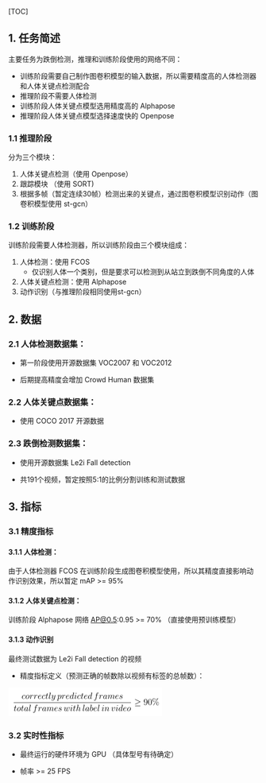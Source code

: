 

[TOC]

## 1. 任务简述

主要任务为跌倒检测，推理和训练阶段使用的网络不同：

+ 训练阶段需要自己制作图卷积模型的输入数据，所以需要精度高的人体检测器和人体关键点检测配合
+ 推理阶段不需要人体检测
+ 训练阶段人体关键点模型选用精度高的 Alphapose
+ 推理阶段人体关键点模型选择速度快的 Openpose



### 1.1 推理阶段

分为三个模块：

1. 人体关键点检测（使用 Openpose）
2. 跟踪模块 （使用 SORT)
3. 根据多帧（暂定连续30帧）检测出来的关键点，通过图卷积模型识别动作（图卷积模型使用 st-gcn）



### 1.2 训练阶段

训练阶段需要人体检测器，所以训练阶段由三个模块组成：

1. 人体检测：使用 FCOS
   + 仅识别人体一个类别，但是要求可以检测到从站立到跌倒不同角度的人体
2. 人体关键点检测：使用 Alphapose
3. 动作识别（与推理阶段相同使用st-gcn）



## 2. 数据

### 2.1 人体检测数据集：

+ 第一阶段使用开源数据集 VOC2007 和 VOC2012

+ 后期提高精度会增加 Crowd Human 数据集

  

### 2.2 人体关键点数据集：

+ 使用 COCO 2017 开源数据

  

### 2.3 跌倒检测数据集：

+ 使用开源数据集 Le2i Fall detection

+ 共191个视频，暂定按照5:1的比例分割训练和测试数据



## 3. 指标

### 3.1 精度指标

#### 3.1.1 人体检测：

由于人体检测器 FCOS 在训练阶段生成图卷积模型使用，所以其精度直接影响动作识别效果，所以暂定 mAP >= 95%



#### 3.1.2 人体关键点检测：

训练阶段 Alphapose 网络  AP@0.5:0.95 >= 70% （直接使用预训练模型）



#### 3.1.3 动作识别

最终测试数据为 Le2i Fall detection 的视频

+ 精度指标定义（预测正确的帧数除以视频有标签的总帧数）：


<img src="imgs/ap.png" alt="ap" style="zoom:50%;" />

### 3.2 实时性指标

+ 最终运行的硬件环境为 GPU （具体型号有待确定）

+ 帧率 >= 25 FPS 
